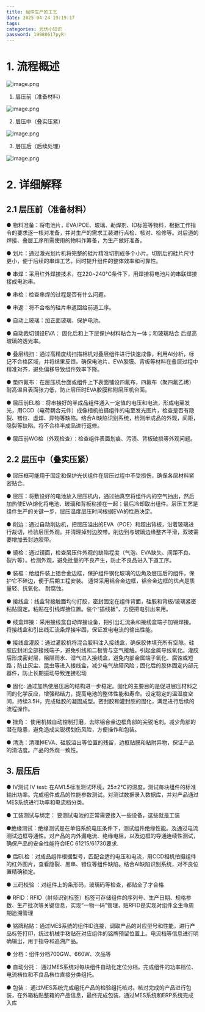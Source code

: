 ```yaml
---
title: 组件生产的工艺
date: 2025-04-24 19:19:17
tags:
categories: 光伏小知识
password: 19980617pyR!
---
```


# 1. 流程概述

![image.png](https://panyuro.oss-cn-beijing.aliyuncs.com/1744354436987-93e3db9f-7fa3-492f-af7b-4534f4afe9bc.png)



 1. 层压前（准备材料） 

![image.png](https://panyuro.oss-cn-beijing.aliyuncs.com/1744592669130-1929a27f-8ddc-4e7b-9fcc-bcbceacfcee7.png)



 2. 层压中（叠实压紧） 

![image.png](https://panyuro.oss-cn-beijing.aliyuncs.com/1744592690225-a4509874-3a6c-49cb-b4ad-dcc68a493ed2.png)



 3. 层压后（后续处理） 

![image.png](https://panyuro.oss-cn-beijing.aliyuncs.com/1744592719699-01e48f25-be81-4469-a496-72fce8c030d0.png)



# 2. 详细解释

## 2.1 层压前（准备材料）

● 物料准备：将电池片，EVA/POE、玻璃、助焊剂、ID标签等物料，根据工作指令的要求逐一核对准备，并对生产的需求工装进行点检、核对、检修等。对后道的焊接、叠层工序所需使用的物料作筹备，为生产做好准备。

● 划片：通过激光划片机将完整的硅片精准切割成多个小片。切割后的硅片尺寸更小，便于后续的串焊工艺，同时提升组件的整体效率和可靠性。

● 串焊：采用红外焊接技术，在220~240℃条件下，用焊接将电池片的串联焊接接成电池串。

● 串检：检查串焊的过程是否有什么问题。

● 串返：将不合格的硅片串返回给前道工序。

● 自动上玻璃：加正面玻璃，保护电池。

● 自动裁切铺设EVA： 固化后和上下层保护材料粘合为一体；和玻璃粘合 后提高玻璃的透光率。  

● 叠层线扫：通过高精度线扫描相机对叠层组件进行快速成像，利用AI分析，标记不合格区域，并将结果反馈。确保电池片、EVA胶膜、背板等材料在叠层过程中精准对齐，避免偏移导致组件效率下降。

● 垫四氟布：在层压机台面或组件上下表面铺设四氟布，四氟布（聚四氟乙烯）耐高温且表面张力低，防止层压时EVA胶膜粘附层压机台面。

● 层压前EL检：将串接好的半成品组件通入一定值的电压和电流，形成电至发光，用CCD（电荷耦合元件）成像相机拍摄组件的电至发光图片，检查是否有隐裂、错位、虚焊、异物等缺陷。结合AI缺陷识别系统，检测半成品的外观，间距，隐裂等缺陷。将不合格半成品进行返修。

● 层压前WG检（外观检查）：检查组件表面划痕、污渍、背板破损等外观问题。

## 2.2 层压中（叠实压紧）

● 层压框可能用于固定和保护光伏组件在层压过程中不受损伤，确保各层材料紧密贴合。

● 层压：将敷设好的电池放入层压机内，通过抽真空将组件内的空气抽出，然后加热使EVA熔化将电池、玻璃和背板粘接在一起；最后冷却取出组件。层压工艺是组件生产的关键一步，层压温度层压时间根据EVA的性质决定。

● 削边：通过自动削边机，把层压溢出的EVA（POE）和超出背板，沿着玻璃进行裁切，检验层压外观。并清理掉封边胶带。削边到与玻璃边缘整齐平滑，双玻需要增加去封边胶带。

● 镜检：通过镜面，检查层压件外观的缺陷程度（气泡、EVA缺失、间距不良、裂片等）。检测外观，避免批量的不良产生，防止不良品进入下道工序。

● 装框：给组件装上铝合金边框，保护组件钢化玻璃的边角及层压后的组件，保护它不碎边，便于后期工程安装。 通常采用铝合金边框，铝合金边框的优点是质量轻、抗氧化、 耐腐蚀。  

● 接线盒：线盒背接触面均匀打胶，密封固定在组件背面，硅胶和背板/玻璃紧密粘贴固定。粘贴在引线焊接位置。装个“插线板”，方便把电引出来用。

● 线盒焊接：采用接线盒自动焊接设备，把引出汇流条和接线盒端子加锡焊接。将接线盒和引出线汇流条焊接牢固，保证发电电流的输出性能。

● 接线盒灌胶：通过灌胶机将混合胶料注入接线盒，确保胶体填充所有空隙。硅胶应封闭全部接线端子，避免引线和二极管与空气接触。引起金属导线氧化。灌胶后形成密封层，阻隔雨水、湿气进入接线盒，避免内部金属端子氧化、腐蚀或短路；防止灰尘、昆虫等进入接线盒，减少电气故障风险；固化后的胶体固定内部元器件，防止长期振动导致连接松动

● 固化:  通过加热使层压后的结构进一步稳定。固化的主要目的是促进层压材料之间的化学反应，增强粘结力，提高电池的整体性能和寿命。设定稳定的温湿度空间，持续3.5H，完成硅胶的凝固成型。密封胶和灌封胶的固化，满足进行后续的流程操作。

● 挫角： 使用机械自动控制打磨，去除铝合金边框角部的尖锐毛刺。减少角部的潜在隐患，避免造成尖锐楞划伤风险，方便操作和包装。

● 清洗：清理掉EVA、硅胶溢出等位置的残留，边框贴膜和粘附异物，保证产品的清洁度。产品的外观一致性。

## 3. 层压后

● IV测试 IV test: 在AM1.5标准测试环境，25±2℃的温度，测试每块组件的标准输出功率。完成组件成品的性能参数测试。对测试数据录入数据库，并对产品通过MES系统进行功率和电流档分类。

● 工装测试与绑定： 要测试电池的正常需要接入一些设备，这些就是工装

●绝缘测试：绝缘测试是在单倍系统电压条件下，测试组件绝缘性能。及通过电流测试边框导通性。对产品的内外漏电流、绝缘电阻，以及边框的导通连续性测试，确保产品的安全性能符合IEC 61215/61730要求.

● 后EL检：对成品组件根据型号，匹配合适的电压和电流，用CCD相机拍摄组件的红外图片，查看隐裂、黑串、错位等组件缺陷。结合AI缺陷识别系统，对不良位置精确锁定。

● 三码校验 ：对组件上的条形码，玻璃码等检查，都贴全了才合格

● RFID：RFID（射频识别标签）标签可存储组件的序列号、生产日期、规格参数、生产批次等关键信息，实现“一物一码”管理，贴RFID是实现对组件全生命周期追溯管理

● 铭牌粘贴：通过MES系统的组件ID连接，调取产品的对应型号和性能，进行产品标签打印，统过机械手粘贴在对应组件的铭牌预留位置上。电流档等信息进行明确输出，用于指导和追溯产品。

● 分档：组件分档700GW、660W、次品等

● 自动分托： 通过MES系统对每块组件自动化定位分档。完成组件的功率档位、电流档位和不良品档位直接分类组托。

● 包装： 通过MES系统完成组托产品的检验组托核对。核对完成的产品进行包装，在外箱粘贴整箱的产品信息，最终完成包装，通过MES系统和ERP系统完成入库
